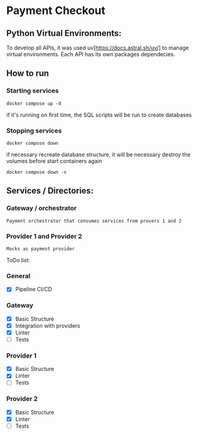 # Payment Checkout

## Python Virtual Environments:

To develop all APIs, it was used uv[https://docs.astral.sh/uv/] to manage virtual environments. Each API has its own packages dependecies.

## How to run

### Starting services

```
docker compose up -d
```
if it's running on first time, the SQL scripts will be run to create databases

### Stopping services

```
docker compose down
```
if necessary recreate database structure, it will be necessary destroy the volumes before start containers again


```
docker compose down -v
```

## Services / Directories:

### Gateway / orchestrator
    Payment orchestrator that consumes services from provers 1 and 2

### Provider 1 and Provider 2
    Mocks as payment provider


ToDo list:

### General
- [X] Pipeline CI/CD

### Gateway
- [X] Basic Structure
- [X] Integration with providers
- [X] Linter
- [ ] Tests

### Provider 1
- [X] Basic Structure
- [X] Linter
- [ ] Tests

### Provider 2
- [X] Basic Structure
- [X] Linter
- [ ] Tests
